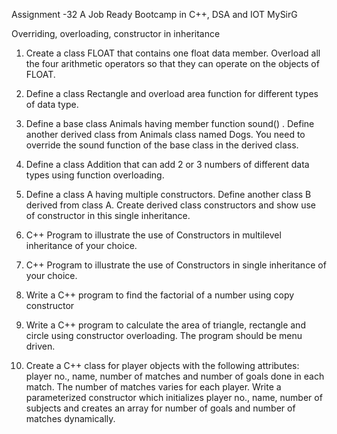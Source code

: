 Assignment -32 A Job Ready Bootcamp in C++, DSA and IOT MySirG

Overriding, overloading, constructor in inheritance

1. Create a class FLOAT that contains one float data member. Overload all the four
arithmetic operators so that they can operate on the objects of FLOAT.

2. Define a class Rectangle and overload area function for different types of data type.

3. Define a base class Animals having member function sound() . Define another
derived class from Animals class named Dogs. You need to override the sound
function of the base class in the derived class.

4. Define a class Addition that can add 2 or 3 numbers of different data types using
function overloading.

5. Define a class A having multiple constructors. Define another class B derived from
class A. Create derived class constructors and show use of constructor in this single
inheritance.

6. C++ Program to illustrate the use of Constructors in multilevel inheritance of your
choice.

7. C++ Program to illustrate the use of Constructors in single inheritance of your choice.

8. Write a C++ program to find the factorial of a number using copy constructor

9. Write a C++ program to calculate the area of triangle, rectangle and circle using
constructor overloading. The program should be menu driven.

10. Create a C++ class for player objects with the following attributes: player no., name,
number of matches and number of goals done in each match. The number of
matches varies for each player. Write a parameterized constructor which initializes
player no., name, number of subjects and creates an array for number of goals and
number of matches dynamically.
